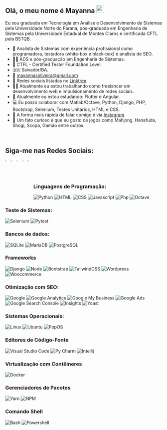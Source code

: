 ## Olá, o meu nome é Mayanna <a href="https://linktr.ee/mayannaoliveira"><img src="https://media.giphy.com/media/hvRJCLFzcasrR4ia7z/giphy.gif" width="25px"></a>

Eu sou graduada em Tecnologia em Análise e Desenvolvimento de Sistemas pela Universidade Norte do Paraná, pós-graduada em Engenharia de Sistemas pela Universidade Estadual de Montes Claros e certificada CFTL pela BSTQB.

- 💼 Analista de Sistemas com experiência profissional como programadora, testadora (white-box e black-box) e analista de SEO.
- 👩‍🎓 ADS e pós-graduação em Engenharia de Sistemas.
- 📜 CTFL - Certified Tester Foundation Level.
- 🇧🇷 Salvador/BA.
- 📨 mayannasoliveira@gmail.com
- 📱 Redes sociais listadas no [Linktree].
- 👩‍💻 Atualmente eu estou trabalhando como freelancer em desenvolvimento web e impulsionamento de redes sociais.
- 🌱 Atualmente eu estou estudando: Flutter e Angular.
- 💻 Eu posso colaborar com Matlab/Octave, Python, Django, PHP, Bootstrap, Selenium, Testes Unitários, HTML e CSS.
- 💬 A forma mais rápida de falar comigo é via [Instagram].
- 🎴 Um fato curioso é que eu gosto de jogos como Mahjong, Hanafuda, Shogi, Scopa, Gamão entre outros.

<br/>

## Siga-me nas Redes Sociais:
<!-- Instagram -->
[<img align="left" alt="Mayanna Oliveira | Instagram" width="3%" src="https://img.icons8.com/fluency/48/000000/instagram-new.png" />][Instagram]
<!-- Twitter -->
[<img align="left" alt="Mayanna Oliveira | Twitter" width="3%" src="https://img.icons8.com/fluency/48/000000/twitter.png" />][Twitter]
<!-- Linkedin -->
[<img align="left" alt="Mayanna Oliveira | Linkedin" width="3%" src="https://img.icons8.com/fluency/48/000000/linkedin.png" />][Linkedin]
<!-- Whatsapp -->
[<img align="left" alt="Whatsapp" width="3%" src="https://img.icons8.com/color/48/000000/whatsapp--v1.png"/>][Whatsapp]
<!-- Linktree -->
[<img align="left" alt="Mayanna Oliveira | Linktree" width="3%" src="https://img.icons8.com/color/48/000000/linktree.png" />][Linktree]

<!-- Link para as Redes Sociais -->
[Linktree]: https://linktr.ee/mayannaoliveira
[twitter]: https://twitter.com/oliveiramayanna/
[instagram]: https://www.instagram.com/oliveiramayanna/
[linkedin]: https://www.linkedin.com/in/mayannaoliveira/
[whatsapp]: https://api.whatsapp.com/message/5XLG4UPSFCNWP1

<br/>
<br/>
<br/>

### Linguagens de Programação:
![Python](https://img.shields.io/badge/-Python-lightgrey?&logo=Python)
![HTML](https://img.shields.io/badge/-HTML-lightgrey?&logo=html5)
![CSS](https://img.shields.io/badge/-CSS-lightgrey?&logo=css3&logoColor=008EC2)
![Javascript](https://img.shields.io/badge/-Javascript-lightgrey?&logo=Javascript)
![Php](https://img.shields.io/badge/-PHP-lightgrey?&logo=php)
![Octave](https://img.shields.io/badge/-GNU_Octave-lightgrey?&logo=octave)

### Teste de Sistemas:
![Selenium](https://img.shields.io/badge/-Selenium-lightgrey?&logo=selenium)
![Pytest](https://img.shields.io/badge/-Pytest-lightgrey?&logo=pytest)

### Bancos de dados:
![SQLite](https://img.shields.io/badge/-SQLite-lightgrey?&logo=SQLite&logoColor=008EC2)
![MariaDB](https://img.shields.io/badge/-MariaDB-lightgrey?&logo=MariaDB&logoColor=715B00)
![PostgreSQL](https://img.shields.io/badge/-PostgreSQL-lightgrey?&logo=PostgreSQL)

### Frameworks
![Django](https://img.shields.io/badge/-Django-lightgrey?&logo=Django&logoColor=01360A)
![Node](https://img.shields.io/badge/-Node_JS-lightgrey?&logo=Node.js)
![Bootstrap](https://img.shields.io/badge/-Bootstrap-lightgrey?&logo=Bootstrap)
![TailwindCSS](https://img.shields.io/badge/-Tailwind_CSS-lightgrey?&logo=TailwindCSS)
![Wordpress](https://img.shields.io/badge/-Wordpress-lightgrey?&logo=Wordpress&logoColor=0000AE)
![Woocommerce](https://img.shields.io/badge/-Woocommerce-lightgrey?&logo=woocommerce)

### Otimização com SEO:
![Google](https://img.shields.io/badge/-Google-lightgrey?&logo=google)
![Google Analytics](https://img.shields.io/badge/-Google_Analytics-lightgrey?&logo=googleanalytics)
![Google My Business](https://img.shields.io/badge/-Google_My_Business-lightgrey?&logo=googlemybusiness)
![Google Ads](https://img.shields.io/badge/-Google_Ads-lightgrey?&logo=googleads)
![Google Search Console](https://img.shields.io/badge/-Google_Search_Console-lightgrey?&logo=googlesearchconsole)
![Insights](https://img.shields.io/badge/-PageSpeed_Insights-lightgrey?&logo=pagespeedinsights)
![Yoast](https://img.shields.io/badge/-Yoast-lightgrey?&logo=Yoast&logoColor=purple)

### Sistemas Operacionais:
![Linux](https://img.shields.io/badge/-Windows-lightgrey?&logo=windows&logoColor=blue)
![Ubuntu](https://img.shields.io/badge/-Ubuntu-lightgrey?&logo=Ubuntu)
![PopOS](https://img.shields.io/badge/-PopOS-lightgrey?&logo=popos)

### Editores de Código-Fonte
![Visual Studio Code](https://img.shields.io/badge/-VS_Code-lightgrey?&logo=visualstudiocode&logoColor=0000AE)
![Py Charm](https://img.shields.io/badge/-Py_Charm-lightgrey?&logo=pycharm&logoColor=020092)
![Intellij](https://img.shields.io/badge/-Intellij_IDEA-lightgrey?&logo=intellijidea&logoColor=purple)

### Virtualização com Contêineres
![Docker](https://img.shields.io/badge/-Docker-lightgrey?&logo=Docker)

### Gerenciadores de Pacotes
![Yarn](https://img.shields.io/badge/-Yarn-lightgrey?&logo=yarn)
![NPM](https://img.shields.io/badge/-NPM-lightgrey?&logo=NPM)

### Comando Shell
![Bash](https://img.shields.io/badge/-Bash-lightgrey?&logo=GNUBash&logoColor=black)
![Powershell](https://img.shields.io/badge/-PowerShell-lightgrey?&logo=powershell)
